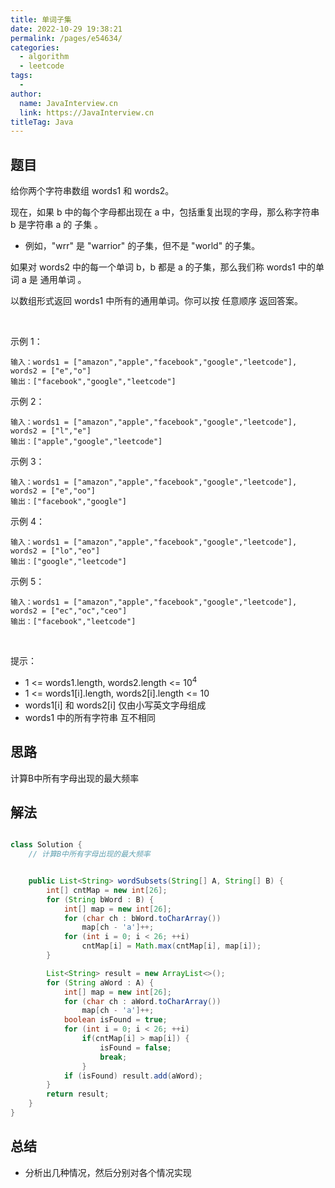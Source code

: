 ```yaml
---
title: 单词子集
date: 2022-10-29 19:38:21
permalink: /pages/e54634/
categories:
  - algorithm
  - leetcode
tags:
  - 
author: 
  name: JavaInterview.cn
  link: https://JavaInterview.cn
titleTag: Java
---
```



## 题目

给你两个字符串数组 words1 和 words2。

现在，如果 b 中的每个字母都出现在 a 中，包括重复出现的字母，那么称字符串 b 是字符串 a 的 子集 。

- 例如，"wrr" 是 "warrior" 的子集，但不是 "world" 的子集。

如果对 words2 中的每一个单词 b，b 都是 a 的子集，那么我们称 words1 中的单词 a 是 通用单词 。

以数组形式返回 words1 中所有的通用单词。你可以按 任意顺序 返回答案。

 

示例 1：

    输入：words1 = ["amazon","apple","facebook","google","leetcode"], words2 = ["e","o"]
    输出：["facebook","google","leetcode"]
示例 2：

    输入：words1 = ["amazon","apple","facebook","google","leetcode"], words2 = ["l","e"]
    输出：["apple","google","leetcode"]
示例 3：

    输入：words1 = ["amazon","apple","facebook","google","leetcode"], words2 = ["e","oo"]
    输出：["facebook","google"]
示例 4：

    输入：words1 = ["amazon","apple","facebook","google","leetcode"], words2 = ["lo","eo"]
    输出：["google","leetcode"]
示例 5：

    输入：words1 = ["amazon","apple","facebook","google","leetcode"], words2 = ["ec","oc","ceo"]
    输出：["facebook","leetcode"]
 

提示：

- 1 <= words1.length, words2.length <= 10<sup>4</sup>
- 1 <= words1[i].length, words2[i].length <= 10
- words1[i] 和 words2[i] 仅由小写英文字母组成
- words1 中的所有字符串 互不相同


## 思路

计算B中所有字母出现的最大频率

## 解法
```java

class Solution {
    // 计算B中所有字母出现的最大频率


    public List<String> wordSubsets(String[] A, String[] B) {
        int[] cntMap = new int[26];
        for (String bWord : B) {
            int[] map = new int[26];
            for (char ch : bWord.toCharArray())
                map[ch - 'a']++;
            for (int i = 0; i < 26; ++i)
                cntMap[i] = Math.max(cntMap[i], map[i]);
        }

        List<String> result = new ArrayList<>();
        for (String aWord : A) {
            int[] map = new int[26];
            for (char ch : aWord.toCharArray())
                map[ch - 'a']++;
            boolean isFound = true;
            for (int i = 0; i < 26; ++i)
                if(cntMap[i] > map[i]) {
                    isFound = false;
                    break;
                }
            if (isFound) result.add(aWord);
        }
        return result;
    }
}
```

## 总结

- 分析出几种情况，然后分别对各个情况实现 
